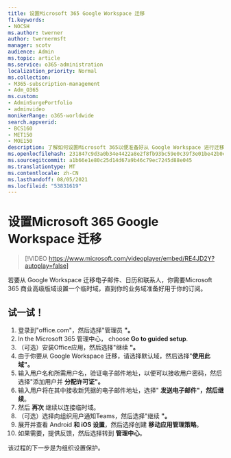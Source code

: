 ```yaml
---
title: 设置Microsoft 365 Google Workspace 迁移
f1.keywords:
- NOCSH
ms.author: twerner
author: twernermsft
manager: scotv
audience: Admin
ms.topic: article
ms.service: o365-administration
localization_priority: Normal
ms.collection:
- M365-subscription-management
- Adm_O365
ms.custom:
- AdminSurgePortfolio
- adminvideo
monikerRange: o365-worldwide
search.appverid:
- BCS160
- MET150
- MOE150
description: 了解如何设置Microsoft 365以便准备好从 Google Workspace 进行迁移。
ms.openlocfilehash: 231847c9d3a0b34e4422a8e2f8fb93bc59e0c39f3e01be42b0c0c71ea8963a2a
ms.sourcegitcommit: a1b66e1e80c25d14d67a9b46c79ec7245d88e045
ms.translationtype: MT
ms.contentlocale: zh-CN
ms.lasthandoff: 08/05/2021
ms.locfileid: "53831619"
---
```

# <a name="set-up-microsoft-365-for-google-workspace-migration"></a>设置Microsoft 365 Google Workspace 迁移

> [!VIDEO https://www.microsoft.com/videoplayer/embed/RE4JD2Y?autoplay=false]

若要从 Google Workspace 迁移电子邮件、日历和联系人，你需要Microsoft 365 商业高级版域设置一个临时域，直到你的业务域准备好用于你的订阅。

## <a name="try-it"></a>试一试！ 

1. 登录到"office.com"，然后选择"管理员 **"。** [](https://office.com)
1. In the Microsoft 365 管理中心， choose **Go to guided setup**. 
1. （可选）安装Office应用，然后选择"继续 **"。** 
1. 由于你要从 Google Workspace 迁移，请选择默认域，然后选择"**使用此域"。** 
1. 输入用户名和所需用户名，验证电子邮件地址，以便可以接收用户密码，然后选择"添加用户并 **分配许可证"。** 
1. 输入用户将在其中接收新凭据的电子邮件地址，选择" **发送电子邮件"，然后继续**。
1. 然后 **再次** 继续以连接临时域。 
1. （可选）选择向组织用户通知Teams，然后选择"继续 **"。**
1. 展开并查看 Android **和 iOS 设置**，然后选择创建 **移动应用管理策略**。
1. 如果需要，提供反馈，然后选择转到 **管理中心**。

该过程的下一步是为组织设置保护。
